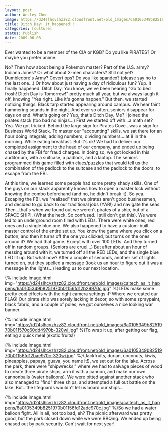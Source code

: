 ```yaml
---
layout: post
author: Wesley Chen
image: https://d24slhcvzhzz82.cloudfront.net/old_images/6a0105349b8251970b01156fd12d3c970c-320wi.jpg
title: Ditch Day! It happened!!
categories: [culture]
status: Publish
date: 2009-06-08
---
```


Ever wanted to be a member of the CIA or KGB? 
Do you like PIRATES? Or maybe you prefer anime.

No? 
Then how about being a Pokemon master? Part of the U.S. army? 
Indiana Jones? Or what about X-men characters? 
Still not yet?
Dumbledore's Army? Covert ops? Do you like spandex? (please say no to the last one...) 
Or how about just having a day of ridiculous fun?
Yup. It finally happened. Ditch Day. You know, we've been hearing "Go to bed frosh! Ditch Day is Tomorrow!" pretty much all year, but we always laugh it off, knowing "Yea right. Like it's gonna happen." But then, we started noticing things. Black tarp started appearing around campus. We hear faint hammering sounds in the night. And ever so often..seniors disappear for days on end. What's going on?
Yup, that's Ditch Day. Me? I joined the pirates stack (too bad no ninjas...)
First we started off with...a math set? Yea. We got tricked. Behind the large sign for Pirates Cove...was a sign for Business World Stack. To master our "accounting" skills, we sat there for an hour doing integrals, adding numbers, dividing numbers....at 8 in the morning. While eating breakfast. 
But it's ok! We had to deliver our completed assignment to the head of our company, and ended up being chased by the FBI for fraud charges. In doing so, we got locked in this auditorium, with a suitcase, a padlock, and a laptop. 
The seniors programmed this game filled with clues/puzzles that would tell us the combination of the padlock to the suitcase and the padlock to the doors, to escape from the FBI.

At this time, we learned some people had some pretty shady skills. One of the guys on our stack apparently knows how to open a master lock without knowing the combo beforehand (and no, he didn't break it). So yea. Escaping the FBI, we "realized" that we pirates aren't good businessmen, and decided to go back to our traditional jobs (YAR!) and navigate the seas. 
Then...that's when we found out we weren't pirates of a ship, but of a SPACE SHIP!. (What the heck. So confused. I still don't get this). We were led to an underground room filled with LEDs. There were white ones, red ones and a single blue one. We also happened to have a custom-built master control of the entire set up. You know the game where you click on a button, and then it turns off the one you clicked, but turns on the ones around it? We had that game. Except with over 100 LEDs. And they turned off in random groups. (Seniors are cruel...)
But after about an hour of messing around with it, we turned off all the RED LEDs, and the single blue LED lit up. But what now? After a couple of seconds, another set of lights turned on, but they spelled a message (took us an hour to figure out it was a message in the lights...) leading us to our next location. 

{% include image.html img="https://d24slhcvzhzz82.cloudfront.net/old_images/caltech_as_it_happens/6a0105349b8251970b01156fd12b29970c.jpg" %}LEDs make some pretty cool effects with the right camera settings :P
Where we created our FLAG! Our pirate ship was sorely lacking in decor, so with some spraypaint, black fabric, and a couple of poles, we got ourselves a nice looking war banner. 

{% include image.html img="https://d24slhcvzhzz82.cloudfront.net/old_images/6a0105349b8251970b011570c60dd4970b-320wi.jpg" %}To wrap it up, after getting our flag, eating a quick meal (exotic fruits!)

{% include image.html img="https://d24slhcvzhzz82.cloudfront.net/old_images/6a0105349b8251970b01156fd12bae970c-320wi.jpg" %}(Jackfruits, durian, coconuts, kiwis, pineapples, papaya, guava, you name it!),
we set out for the lake. Across the park, there were "shipwrecks," where we had to salvage pieces of wood to create three pirate ships, arm it with a cannon, and make our own cannonballs (water balloons). We were pitted against another stack who also managed to "find" three ships, and attempted a full out battle on the lake. But...the lifeguards wouldn't let us board our ships...


{% include image.html img="https://d24slhcvzhzz82.cloudfront.net/old_images/caltech_as_it_happens/6a0105349b8251970b01156fd12adc970c.jpg" %}So we had a water balloon fight. 
All in all, not too bad, eh? The picnic afterward was pretty good, but the park closed down while we were BBQing. We ended up being chased out by park security. 
Can't wait for next year!
